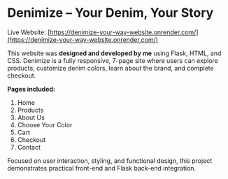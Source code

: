 # Denimize – Your Denim, Your Story

Live Website: [https://denimize-your-way-website.onrender.com/](https://denimize-your-way-website.onrender.com/)

This website was **designed and developed by me** using Flask, HTML, and CSS. Denimize is a fully responsive, 7-page site where users can explore products, customize denim colors, learn about the brand, and complete checkout.  

**Pages included:**
1. Home  
2. Products  
3. About Us  
4. Choose Your Color  
5. Cart  
6. Checkout  
7. Contact  

Focused on user interaction, styling, and functional design, this project demonstrates practical front-end and Flask back-end integration.
